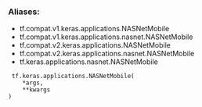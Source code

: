 ### Aliases:
- tf.compat.v1.keras.applications.NASNetMobile
- tf.compat.v1.keras.applications.nasnet.NASNetMobile
- tf.compat.v2.keras.applications.NASNetMobile
- tf.compat.v2.keras.applications.nasnet.NASNetMobile
- tf.keras.applications.nasnet.NASNetMobile

```
 tf.keras.applications.NASNetMobile(
    *args,
    **kwargs
)
```
